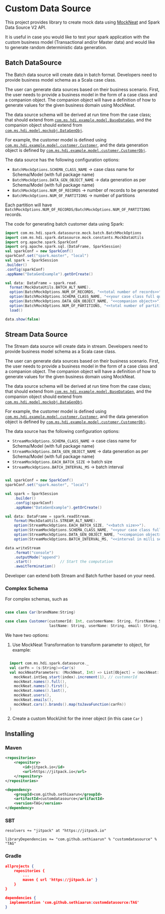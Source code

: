 # Custom Data Source
This project provides library to create mock data using [MockNeat](https://www.mockneat.com/) and Spark Data Source V2 API.

It is useful in case you would like to test your spark application with the custom business model (Transactional and/or Master data) and would like to generate random deterministic data generation.

## Batch DataSource

The Batch data source will create data in batch format. Developers need to provide business model schema as a Scala case class.

The user can generate data sources based on their business scenario. First, the user needs to provide a business model in the form of a case class and a companion object. The companion object will have a definition of how to generate values for the given business domain using MockNeat.

The data source schema will be derived at run time from the case class; that should extend from [`com.ms.hdi.example.model.BaseDataGen`](https://github.com/sethiaarun/examplebusinessmodel/blob/main/src/main/scala/com/ms/hdi/example/model/BaseDataGen.scala), and the companion object should extend from [`com.ms.hdi.model.mockobj.DataGenObj`](datasourceutil/src/main/scala/com/ms/hdi/model/mockobj/DataGenObj.scala).

For example, the customer model is defined using [`com.ms.hdi.example.model.customer.Customer`](https://github.com/sethiaarun/examplebusinessmodel/blob/main/src/main/scala/com/ms/hdi/example/model/customer/Customer.scala), and the data generation object is defined by [`com.ms.hdi.example.model.customer.CustomerObj`](datasourceutil/src/main/scala/com/ms/hdi/example/model/customer/CustomerObj.scala).

The data source has the following configuration options:

- `BatchMockOptions.SCHEMA_CLASS_NAME` -> case class name for Schema/Model (with full package name)
- `BatchMockOptions.DATA_GEN_OBJECT_NAME` -> data generation as per Schema/Model (with full package name)
- `BatchMockOptions.NUM_OF_RECORDS` -> number of records to be generated
- `BatchMockOptions.NUM_OF_PARTITIONS` -> number of partitions

Each partition will have `BatchMockOptions.NUM_OF_RECORDS/BatchMockOptions.NUM_OF_PARTITIONS` records.

The code for generating batch customer data using Spark:

```scala
import com.ms.hdi.spark.datasource.mock.batch.BatchMockOptions
import com.ms.hdi.spark.datasource.mock.constants.MockDataUtils
import org.apache.spark.SparkConf
import org.apache.spark.sql.{DataFrame, SparkSession}
val sparkConf = new SparkConf()
sparkConf.set("spark.master", "local")
val spark = SparkSession
.builder()
.config(sparkConf)
.appName("DataGenExample").getOrCreate()

val data: DataFrame = spark.read.
  format(MockDataUtils.BATCH_ALT_NAME).
  option(BatchMockOptions.NUM_OF_RECORDS, "<<total number of records>>").
  option(BatchMockOptions.SCHEMA_CLASS_NAME, "<<your case class full qualified name>>").
  option(BatchMockOptions.DATA_GEN_OBJECT_NAME, "<<companion object>>").
  option(BatchMockOptions.NUM_OF_PARTITIONS, "<<total number of partitions>>").
  load()

data.show(false)
```
## Stream Data Source

The Stream data source will create data in stream. Developers need to provide business model schema as a Scala case class.

The user can generate data sources based on their business scenario. First, the user needs to provide a business model in the form of a case class and a companion object. The companion object will have a definition of how to generate values for the given business domain using MockNeat.

The data source schema will be derived at run time from the case class; that should extend from [`com.ms.hdi.example.model.BaseDataGen`](https://github.com/sethiaarun/examplebusinessmodel/blob/main/src/main/scala/com/ms/hdi/example/model/BaseDataGen.scala), and the companion object should extend from [`com.ms.hdi.model.mockobj.DataGenObj`](datasourceutil/src/main/scala/com/ms/hdi/model/mockobj/DataGenObj.scala).

For example, the customer model is defined using [`com.ms.hdi.example.model.customer.Customer`](https://github.com/sethiaarun/examplebusinessmodel/blob/main/src/main/scala/com/ms/hdi/example/model/customer/Customer.scala), and the data generation object is defined by [`com.ms.hdi.example.model.customer.CustomerObj`](datasourceutil/src/main/scala/com/ms/hdi/example/model/customer/CustomerObj.scala).

The data source has the following configuration options:

- `StreamMockOptions.SCHEMA_CLASS_NAME` -> case class name for Schema/Model (with full package name)
- `StreamMockOptions.DATA_GEN_OBJECT_NAME` -> data generation as per Schema/Model (with full package name)
- `StreamMockOptions.EACH_BATCH_SIZE` -> batch size
- `StreamMockOptions.BATCH_INTERVAL_MS` -> batch interval

```scala

val sparkConf = new SparkConf()
sparkConf.set("spark.master", "local")

val spark = SparkSession
    .builder()
    .config(sparkConf)
    .appName("DataGenExample").getOrCreate()

val data: DataFrame = spark.readStream.
    format(MockDataUtils.STREAM_ALT_NAME).
    option(StreamMockOptions.EACH_BATCH_SIZE, "<<batch size>>").
    option(StreamMockOptions.SCHEMA_CLASS_NAME, "<<your case class full qualified name>>").
    option(StreamMockOptions.DATA_GEN_OBJECT_NAME, "<<companion object>>").
    option(StreamMockOptions.BATCH_INTERVAL_MS, "<<interval in milli seconds>>").load()

data.writeStream
    .format("console")
    .outputMode("append")
    .start()             // Start the computation
    .awaitTermination()
```

Developer can extend both Stream and Batch further based on your need.

### Complex Schema

For complex schemas, such as

```scala

case class Car(brandName:String)

case class Customer(customerId: Int, customerName: String, firstName: String,
                    lastName: String, userName: String, email: String, car:Car) extends BaseDataGen
```

We have two options:

1. Use MockNeat Transformation to transform parameter to object, for example:
```scala

  import com.ms.hdi.spark.datasource._
  val carFn = (s:String)=>Car(s)
  val mockNeatParameters: (MockNeat, Int) => List[Object] = (mockNeat: MockNeat, index:Int) => List(
    mockNeat.intSeq.start(index).increment(1), // customerId
    mockNeat.names().full(),
    mockNeat.names().first(),
    mockNeat.names().last(),
    mockNeat.users(),
    mockNeat.emails(),
    mockNeat.cars().brands().map(toJavaFunction(carFn))
  )
```
2. Create a custom MockUnit for the inner object (in this case ```Car``` )

## Installing

### Maven 

```xml
<repositories>
    <repository>
        <id>jitpack.io</id>
        <url>https://jitpack.io</url>
    </repository>
</repositories>

```
```xml
<dependency>
    <groupId>com.github.sethiaarun</groupId>
    <artifactId>customdatasource</artifactId>
    <version>TAG</version>
</dependency>
```

### SBT

```
resolvers += "jitpack" at "https://jitpack.io"
```

```
libraryDependencies += "com.github.sethiaarun" % "customdatasource" % "TAG"	
```

### Gradle

```json
allprojects {
    repositories {
        ...
        maven { url 'https://jitpack.io' }
    }
}
```

```json
dependencies {
  implementation 'com.github.sethiaarun:customdatasource:TAG'
}
```
